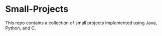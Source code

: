 # Small-Projects
This repo contains a collection of small projects implemented using Java, Python, and C.
